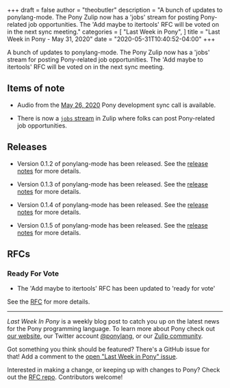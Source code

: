 +++
draft = false
author = "theobutler"
description = "A bunch of updates to ponylang-mode. The Pony Zulip now has a 'jobs' stream for posting Pony-related job opportunities. The 'Add maybe to itertools' RFC will be voted on in the next sync meeting."
categories = [
    "Last Week in Pony",
]
title = "Last Week in Pony - May 31, 2020"
date = "2020-05-31T10:40:52-04:00"
+++

A bunch of updates to ponylang-mode. The Pony Zulip now has a 'jobs' stream for posting Pony-related job opportunities. The 'Add maybe to itertools' RFC will be voted on in the next sync meeting.
<!--more-->

## Items of note

- Audio from the [May 26, 2020](https://sync-recordings.ponylang.io/r/2020_05_26.m4a) Pony development sync call is available.

- There is now a [`jobs` stream](https://ponylang.zulipchat.com/#narrow/stream/240881-jobs) in Zulip where folks can post Pony-related job opportunities.

## Releases

- Version 0.1.2 of ponylang-mode has been released. See the [release notes](https://github.com/ponylang/ponylang-mode/releases/tag/0.1.2) for more details.

- Version 0.1.3 of ponylang-mode has been released. See the [release notes](https://github.com/ponylang/ponylang-mode/releases/tag/0.1.3) for more details.

- Version 0.1.4 of ponylang-mode has been released. See the [release notes](https://github.com/ponylang/ponylang-mode/releases/tag/0.1.4) for more details.

- Version 0.1.5 of ponylang-mode has been released. See the [release notes](https://github.com/ponylang/ponylang-mode/releases/tag/0.1.5) for more details.

## RFCs

### Ready For Vote

- The 'Add maybe to itertools' RFC has been updated to 'ready for vote'

See the [RFC](https://github.com/ponylang/rfcs/pull/161) for more details.

---

_Last Week In Pony_ is a weekly blog post to catch you up on the latest news for the Pony programming language. To learn more about Pony check out [our website](https://ponylang.io), our Twitter account [@ponylang](https://twitter.com/ponylang), or our [Zulip community](https://ponylang.zulipchat.com).

Got something you think should be featured? There's a GitHub issue for that! Add a comment to the [open "Last Week in Pony" issue](https://github.com/ponylang/ponylang.github.io/issues?q=is%3Aissue+is%3Aopen+label%3Alast-week-in-pony).

Interested in making a change, or keeping up with changes to Pony? Check out the [RFC repo](https://github.com/ponylang/rfcs). Contributors welcome!

